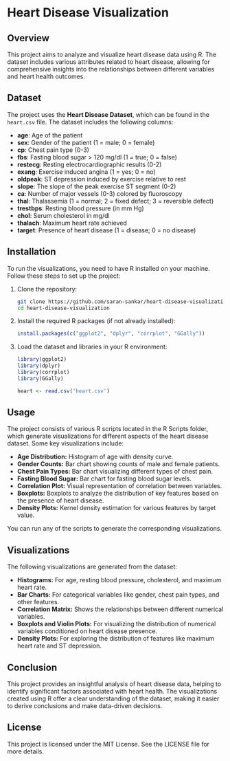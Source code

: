 # Heart Disease Visualization

## Overview

This project aims to analyze and visualize heart disease data using R. The dataset includes various attributes related to heart disease, allowing for comprehensive insights into the relationships between different variables and heart health outcomes.

## Dataset

The project uses the **Heart Disease Dataset**, which can be found in the `heart.csv` file. The dataset includes the following columns:

- **age**: Age of the patient
- **sex**: Gender of the patient (1 = male; 0 = female)
- **cp**: Chest pain type (0-3)
- **fbs**: Fasting blood sugar > 120 mg/dl (1 = true; 0 = false)
- **restecg**: Resting electrocardiographic results (0-2)
- **exang**: Exercise induced angina (1 = yes; 0 = no)
- **oldpeak**: ST depression induced by exercise relative to rest
- **slope**: The slope of the peak exercise ST segment (0-2)
- **ca**: Number of major vessels (0-3) colored by fluoroscopy
- **thal**: Thalassemia (1 = normal; 2 = fixed defect; 3 = reversible defect)
- **trestbps**: Resting blood pressure (in mm Hg)
- **chol**: Serum cholesterol in mg/dl
- **thalach**: Maximum heart rate achieved
- **target**: Presence of heart disease (1 = disease; 0 = no disease)

## Installation

To run the visualizations, you need to have R installed on your machine. Follow these steps to set up the project:

1. Clone the repository:
   ```bash
   git clone https://github.com/saran-sankar/heart-disease-visualization.git
   cd heart-disease-visualization

2. Install the required R packages (if not already installed):

    ```r
    install.packages(c("ggplot2", "dplyr", "corrplot", "GGally"))

3. Load the dataset and libraries in your R environment:

    ```r
    library(ggplot2)
    library(dplyr)
    library(corrplot)
    library(GGally)

    heart <- read.csv('heart.csv')
    ```

## Usage

The project consists of various R scripts located in the R Scripts folder, which generate visualizations for different aspects of the heart disease dataset. Some key visualizations include:

- **Age Distribution:** Histogram of age with density curve.
- **Gender Counts:** Bar chart showing counts of male and female patients.
- **Chest Pain Types:** Bar chart visualizing different types of chest pain.
- **Fasting Blood Sugar:** Bar chart for fasting blood sugar levels.
- **Correlation Plot:** Visual representation of correlation between variables.
- **Boxplots:** Boxplots to analyze the distribution of key features based on the presence of heart disease.
- **Density Plots:** Kernel density estimation for various features by target value.

You can run any of the scripts to generate the corresponding visualizations.

## Visualizations

The following visualizations are generated from the dataset:

- **Histograms:** For age, resting blood pressure, cholesterol, and maximum heart rate.
- **Bar Charts:** For categorical variables like gender, chest pain types, and other features.
- **Correlation Matrix:** Shows the relationships between different numerical variables.
- **Boxplots and Violin Plots:** For visualizing the distribution of numerical variables conditioned on heart disease presence.
- **Density Plots:** For exploring the distribution of features like maximum heart rate and ST depression.

## Conclusion

This project provides an insightful analysis of heart disease data, helping to identify significant factors associated with heart health. The visualizations created using R offer a clear understanding of the dataset, making it easier to derive conclusions and make data-driven decisions.

## License

This project is licensed under the MIT License. See the LICENSE file for more details.
